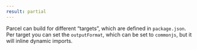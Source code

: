 ```yaml
---
result: partial
---
```


Parcel can build for different “targets”, which are defined in `package.json`. Per target you can set the `outputFormat`, which can be set to `commonjs`, but it will inline dynamic imports.
